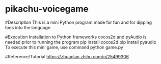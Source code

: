 # pikachu-voicegame
#Description
This is a mini Python program made for fun and for dipping toes into the language.

#Execution
Installation to Python frameworks cocos2d and pyAudio is needed prior to running the program
pip install cocos2d 
pip install pyaudio
To execute this mini game, use command
python game.py

#Reference/Tutorial
https://zhuanlan.zhihu.com/p/25499306
